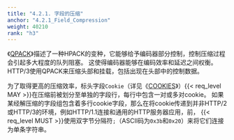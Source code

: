 ```yaml
---
title: "4.2.1. 字段的压缩"
anchor: "4.2.1_Field_Compression"
weight: 40210
rank: "h3"
---
```


《[QPACK](../RFC9204_Chinese_Simplified)》描述了一种HPACK的变种，它能够给予编码器部分控制，控制压缩过程会引起多大程度的队列阻塞。
这使得编码器能够在编码效率和延迟之间权衡。
HTTP/3使用QPACK来压缩头部和挂载，包括出现在头部中的控制数据。

为了取得更高的压缩效率，标头字段`Cookie`（详见《[COOKIES](https://www.rfc-editor.org/info/rfc6265)》）{{< req_level MAY >}}在压缩前被划分至单独的字段行，每行中包含一对或多对cookie。
如果某经解压缩的字段组包含着多行cookie字段，那么在将cookie传递到并非HTTP/2或HTTP/3的环境，例如HTTP/1.1连接和通用的HTTP服务器应用，前， {{< req_level MUST >}}使用双字节分隔符`;`（ASCII码为`0x3b`和`0x20`）来将它们连接为单条字符串。
